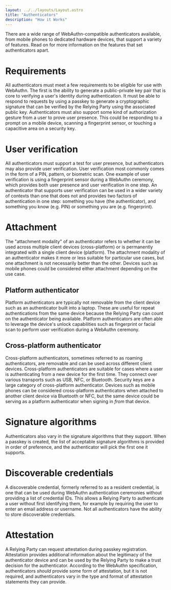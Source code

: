 ```yaml
---
layout: ../../layouts/Layout.astro
title: "Authenticators"
description: "How it Works"
---
```


There are a wide range of WebAuthn-compatible authenticators available, from mobile phones to dedicated hardware devices, that support a variety of features. Read on for more information on the features that set authenticators apart.

# Requirements
All authenticators must meet a few requirements to be eligible for use with WebAuthn. The first is the ability to generate a public-private key pair that is core to verifying a user's identity during authentication. It must be able to respond to requests by using a passkey to generate a cryptographic signature that can be verified by the Relying Party using the associated public key. Authenticators must also support some kind of authorization gesture from a user to prove user presence. This could be responding to a prompt on a mobile device, scanning a fingerprint sensor, or touching a capacitive area on a security key.


# User verification
All authenticators must support a test for user presence, but authenticators may also provide user verification. User verification most commonly comes in the form of a PIN, pattern, or biometric scan. One example of user verification is using a fingerprint sensor during a WebAuthn ceremony, which provides both user presence and user verification in one step. An authenticator that supports user verification can be used in a wider variety of contexts than one that does not and provides two factors of authentication in one step: something you have (the authenticator), and something you know (e.g. PIN) or something you are (e.g. fingerprint).

# Attachment
The "attachment modality" of an authenticator refers to whether it can be used across multiple client devices (cross-platform) or is permanently integrated with a single client device (platform). The attachment modality of an authenticator makes it more or less suitable for particular use cases, but one attachment is not necessarily better than the other. Devices such as mobile phones could be considered either attachment depending on the use case. 

## Platform authenticator
Platform authenticators are typically not removable from the client device such as an authenticator built into a laptop. These are useful for repeat authentications from the same device because the Relying Party can count on the authenticator being available. Platform authenticators are often able to leverage the device's unlock capabilities such as fingerprint or facial scan to perform user verification during a WebAuthn ceremony.

## Cross-platform authenticator
Cross-platform authenticators, sometimes referred to as roaming authenticators, are removable and can be used across different client devices. Cross-platform authenticators are suitable for cases where a user is authenticating from a new device for the first time. They connect over various transports such as USB, NFC, or Bluetooth. Security keys are a large category of cross-platform authenticator. Devices such as mobile phones can be considered cross-platform authenticators when attached to another client device via Bluetooth or NFC, but the same device could be serving as a platform authenticator when signing in _from_ that device.

# Signature algorithms
Authenticators also vary in the signature algorithms that they support. When a passkey is created, the list of acceptable signature algorithms is provided in order of preference, and the authenticator will pick the first one it supports.

# Discoverable credentials
A discoverable credential, formerly referred to as a resident credential, is one that can be used during WebAuthn authentication ceremonies without providing a list of credential IDs. This allows a Relying Party to authenticate a user without first identifying them, for example by requiring the user to enter an email address or username. Not all authenticators have the ability to store discoverable credentials.

# Attestation
A Relying Party can request attestation during passkey registration. Attestation provides additional information about the legitimacy of the authenticator device and can be used by the Relying Party to make a trust decision for the authenticator. According to the WebAuthn specification, authenticators _should_ provide some form of attestation, but it is not required, and authenticators vary in the type and format of attestation statements they can provide.